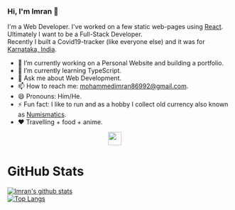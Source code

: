 ### Hi, I'm Imran 👋

<!--
**M0hammedImran/m0hammedimran** is a ✨ _special_ ✨ repository because its `README.md` (this file) appears on your GitHub profile.
Here are some ideas to get you started:
-->
I'm a Web Developer. I've worked on a few static web-pages using [React](https://reactjs.org/). Ultimately I want to be a Full-Stack Developer.   
Recently I built a Covid19-tracker (like everyone else) and it was for [Karnataka, India](https://www.google.com/search?hl=en&q=karnataka%20india).

- 🔭 I’m currently working on a Personal Website and building a portfolio.
- 🌱 I’m currently learning TypeScript.
- 💬 Ask me about Web Development.
- 📫 How to reach me: mohammedimran86992@gmail.com.
- 😄 Pronouns: Him/He.
- ⚡ Fun fact: I like to run and as a hobby I collect old currency also known as [Numismatics](https://www.google.com/search?q=numismatics). 
- :heart: Travelling + food + anime.

<p align='center'>
<a href="https://twitter.com/md_imran_1999"><img height="30" src="https://github.com/stephenajulu/WaylonWalker/blob/main/icon/twitter.png?raw=true"></a>&nbsp;&nbsp;
<a href="https://instagram.com/m0hammedimran"><i class="fa fa-twitter-square" aria-hidden="true"></i></a>&nbsp;&nbsp;
</p>




# GitHub Stats

[![Imran's github stats](https://github-readme-stats.vercel.app/api?username=m0hammedimran&theme=chartreuse-dark&show_icons=true&hide=stars)](https://github.com/anuraghazra/github-readme-stats)  
[![Top Langs](https://github-readme-stats.vercel.app/api/top-langs/?username=m0hammedimran&layout=compact&theme=chartreuse-dark)](https://github.com/anuraghazra/github-readme-stats)
